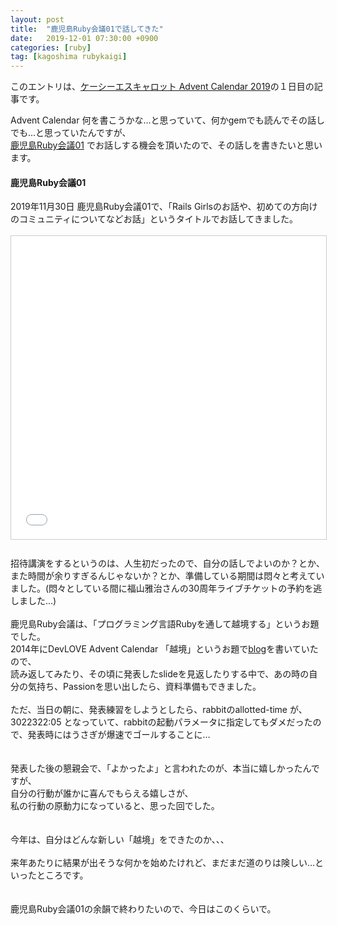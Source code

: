 ```yaml
---
layout: post
title:  "鹿児島Ruby会議01で話してきた"
date:   2019-12-01 07:30:00 +0900
categories: [ruby]
tag: [kagoshima rubykaigi]
---
```

このエントリは、<a href="https://qiita.com/advent-calendar/2019/kcscarrot">ケーシーエスキャロット Advent Calendar 2019</a>の１日目の記事です。

Advent Calendar 何を書こうかな...と思っていて、何かgemでも読んでその話しでも...と思っていたんですが、<br />
<a href="https://k-ruby.github.io/kagoshima-rubykaigi01/">鹿児島Ruby会議01</a> でお話しする機会を頂いたので、その話しを書きたいと思います。<br />
<h4>
鹿児島Ruby会議01</h4>
2019年11月30日 鹿児島Ruby会議01で、「Rails Girlsのお話や、初めての方向けのコミュニティについてなどお話」というタイトルでお話してきました。<br />
<br />
<iframe allowfullscreen="" frameborder="0" height="485" marginheight="0" marginwidth="0" scrolling="no" src="//www.slideshare.net/slideshow/embed_code/key/pMcvXxxsSqbFP9" style="border-width: 1px; border: 1px solid #ccc; margin-bottom: 5px; max-width: 100%;" width="595"> </iframe> <br />
<div style="margin-bottom: 5px;">
<a a="" href="https://www.slideshare.net/MayumiEmori/rails-girls-199846026" target="_blank" title=""> </a></div>
<br />
招待講演をするというのは、人生初だったので、自分の話しでよいのか？とか、また時間が余りすぎるんじゃないか？とか、準備している期間は悶々と考えていました。(悶々としている間に福山雅治さんの30周年ライブチケットの予約を逃しました...)<br />
<br />
鹿児島Ruby会議は、「プログラミング言語Rubyを通して越境する」というお題でした。<br />
2014年にDevLOVE Advent Calendar 「越境」というお題で<a href="https://emorima.blogspot.com/2014/12/blog-post.html">blog</a>を書いていたので、<br />
読み返してみたり、その頃に発表したslideを見返したりする中で、あの時の自分の気持ち、Passionを思い出したら、資料準備もできました。<br />
<br />
ただ、当日の朝に、発表練習をしようとしたら、rabbitのallotted-time が、3022322:05 となっていて、rabbitの起動パラメータに指定してもダメだったので、発表時にはうさぎが爆速でゴールすることに…<br />
<br />
<br />
発表した後の懇親会で、「よかったよ」と言われたのが、本当に嬉しかったんですが、<br />
自分の行動が誰かに喜んでもらえる嬉しさが、<br />
私の行動の原動力になっていると、思った回でした。<br />
<br />
<br />
今年は、自分はどんな新しい「越境」をできたのか、、、<br />
<br />
来年あたりに結果が出そうな何かを始めたけれど、まだまだ道のりは険しい…といったところです。<br />
<br />
<br />
鹿児島Ruby会議01の余韻で終わりたいので、今日はこのくらいで。
